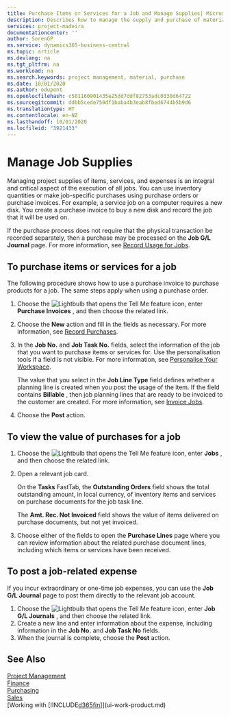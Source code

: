 ```yaml
---
title: Purchase Items or Services for a Job and Manage Supplies| Microsoft Docs
description: Describes how to manage the supply and purchase of material and services to jobs.
services: project-madeira
documentationcenter: ''
author: SorenGP
ms.service: dynamics365-business-central
ms.topic: article
ms.devlang: na
ms.tgt_pltfrm: na
ms.workload: na
ms.search.keywords: project management, material, purchase
ms.date: 10/01/2020
ms.author: edupont
ms.openlocfilehash: c501160901435e25dd7ddf82753adc0330d64722
ms.sourcegitcommit: ddbb5cede750df1baba4b3eab8fbed6744b5b9d6
ms.translationtype: HT
ms.contentlocale: en-NZ
ms.lasthandoff: 10/01/2020
ms.locfileid: "3921433"
---
```

# <a name="manage-job-supplies"></a>Manage Job Supplies
Managing project supplies of items, services, and expenses is an integral and critical aspect of the execution of all jobs. You can use inventory quantities or make job-specific purchases using purchase orders or purchase invoices. For example, a service job on a computer requires a new disk. You create a purchase invoice to buy a new disk and record the job that it will be used on.

If the purchase process does not require that the physical transaction be recorded separately, then a purchase may be processed on the **Job G/L Journal** page. For more information, see [Record Usage for Jobs](projects-how-record-job-usage.md).

## <a name="to-purchase-items-or-services-for-a-job"></a>To purchase items or services for a job
The following procedure shows how to use a purchase invoice to purchase products for a job. The same steps apply when using a purchase order.  

1. Choose the ![Lightbulb that opens the Tell Me feature](media/ui-search/search_small.png "Tell me what you want to do") icon, enter **Purchase Invoices** , and then choose the related link.  
2. Choose the **New** action and fill in the fields as necessary. For more information, see [Record Purchases](purchasing-how-record-purchases.md).
3. In the **Job No.** and **Job Task No.** fields, select the information of the job that you want to purchase items or services for. Use the personalisation tools if a field is not visible. For more information, see [Personalise Your Workspace](ui-personalization-user.md).

    The value that you select in the **Job Line Type** field defines whether a planning line is created when you post the usage of the item. If the field contains **Billable** , then job planning lines that are ready to be invoiced to the customer are created. For more information, see [Invoice Jobs](projects-how-invoice-jobs.md).
4. Choose the **Post** action.

## <a name="to-view-the-value-of-purchases-for-a-job"></a>To view the value of purchases for a job
1. Choose the ![Lightbulb that opens the Tell Me feature](media/ui-search/search_small.png "Tell me what you want to do") icon, enter **Jobs** , and then choose the related link.
2. Open a relevant job card.

    On the **Tasks** FastTab, the **Outstanding Orders** field shows the total outstanding amount, in local currency, of inventory items and services on purchase documents for the job task line.  

    The **Amt. Rec. Not Invoiced** field shows the value of items delivered on purchase documents, but not yet invoiced.  
3. Choose either of the fields to open the **Purchase Lines** page where you can review information about the related purchase document lines, including which items or services have been received.

## <a name="to-post-a-job-related-expense"></a>To post a job-related expense
If you incur extraordinary or one-time job expenses, you can use the **Job G/L Journal** page to post them directly to the relevant job account.

1. Choose the ![Lightbulb that opens the Tell Me feature](media/ui-search/search_small.png "Tell me what you want to do") icon, enter **Job G/L Journals** , and then choose the related link.  
2. Create a new line and enter information about the expense, including information in the **Job No.** and **Job Task No** fields.  
3. When the journal is complete, choose the **Post** action.

## <a name="see-also"></a>See Also
[Project Management](projects-manage-projects.md)  
[Finance](finance.md)  
[Purchasing](purchasing-manage-purchasing.md)         
[Sales](sales-manage-sales.md)      
[Working with [!INCLUDE[d365fin](includes/d365fin_md.md)]](ui-work-product.md)  
